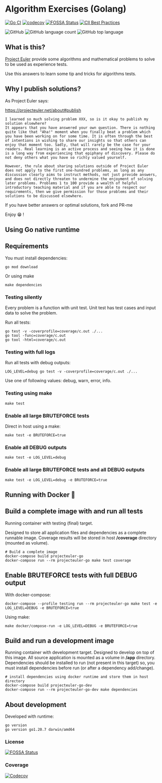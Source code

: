# Algorithm Exercises (Golang)

[![Go CI](https://github.com/sir-gon/algorithm-exercises-go/actions/workflows/go.yml/badge.svg)](https://github.com/sir-gon/algorithm-exercises-go/actions/workflows/go.yml)
[![codecov](https://codecov.io/gh/sir-gon/algorithm-exercises-go/branch/main/graph/badge.svg?token=U3N3HSC3YC)](https://codecov.io/gh/sir-gon/algorithm-exercises-go)
[![FOSSA Status](https://app.fossa.com/api/projects/git%2Bgithub.com%2Fsir-gon%2Fprojecteuler-go.svg?type=shield)](https://app.fossa.com/projects/git%2Bgithub.com%2Fsir-gon%2Fprojecteuler-go?ref=badge_shield)
[![CII Best Practices](https://bestpractices.coreinfrastructure.org/projects/6194/badge)](https://bestpractices.coreinfrastructure.org/projects/6194)

![GitHub](https://img.shields.io/github/license/sir-gon/projecteuler-go)
![GitHub language count](https://img.shields.io/github/languages/count/sir-gon/projecteuler-go)
![GitHub top language](https://img.shields.io/github/languages/top/sir-gon/projecteuler-go)

## What is this?

[Project Euler](https://projecteuler.net/) provide some algorithms and
mathematical problems to solve to be used as experience tests.

Use this answers to learn some tip and tricks for algorithms tests.

## Why I publish solutions?

As Project Euler says:

<https://projecteuler.net/about#publish>

```text
I learned so much solving problem XXX, so is it okay to publish my solution elsewhere?
It appears that you have answered your own question. There is nothing quite like that "Aha!" moment when you finally beat a problem which you have been working on for some time. It is often through the best of intentions in wishing to share our insights so that others can enjoy that moment too. Sadly, that will rarely be the case for your readers. Real learning is an active process and seeing how it is done is a long way from experiencing that epiphany of discovery. Please do not deny others what you have so richly valued yourself.

However, the rule about sharing solutions outside of Project Euler does not apply to the first one-hundred problems, as long as any discussion clearly aims to instruct methods, not just provide answers, and does not directly threaten to undermine the enjoyment of solving later problems. Problems 1 to 100 provide a wealth of helpful introductory teaching material and if you are able to respect our requirements, then we give permission for those problems and their solutions to be discussed elsewhere.
```

If you have better answers or optimal solutions, fork and PR-me

Enjoy 😁 !

## Using Go native runtime

## Requirements

You must install dependencies:

```text
go mod download
```

Or using make

```text
make dependencies
```

### Testing silently

Every problem is a function with unit test.
Unit test has test cases and input data to solve the problem.

Run all tests:

```text
go test -v -coverprofile=coverage/c.out ./...
go tool -func=coverage/c.out
go tool -html=coverage/c.out
```

### Testing with full logs

Run all tests with debug outputs:

```text
LOG_LEVEL=debug go test -v -coverprofile=coverage/c.out ./...
```

Use one of following values: debug, warn, error, info.

### Testing using make

```text
make test
```

### Enable all large BRUTEFORCE tests

Direct in host using a make:

```text
make test -e BRUTEFORCE=true
```

### Enable all DEBUG outputs

```text
make test -e LOG_LEVEL=debug
```

### Enable all large BRUTEFORCE tests and all DEBUG outputs

```text
make test -e LOG_LEVEL=debug -e BRUTEFORCE=true
```

## Running with Docker 🐳

## Build a complete image with and run all tests

Running container with testing (final) target.

Designed to store all application files and dependencies as a complete runnable image.
Coverage results will be stored in host **/coverage** directory (mounted as volume).

```text
# Build a complete image
docker-compose build projecteuler-go
docker-compose run --rm projecteuler-go make test coverage
```

## Enable BRUTEFORCE tests with full DEBUG output

With docker-compose:

```text
docker-compose --profile testing run --rm projecteuler-go make test -e LOG_LEVEL=DEBUG -e BRUTEFORCE=true
```

Using make:

```text
make docker/compose-run -e LOG_LEVEL=DEBUG -e BRUTEFORCE=true
```

## Build and run a development image

Running container with development target.
Designed to develop on top of this image. All source application is mounted as
 a volume in **/app** directory.
Dependencies should be installed to run (not present in this target) so, you
 must install dependencies before run (or after a dependency add/change).

```text
# install dependencies using docker runtime and store them in host directory
docker-compose build projecteuler-go-dev
docker-compose run --rm projecteuler-go-dev make dependencies
```

## About development

Developed with runtime:

```text
go version
go version go1.20.7 darwin/amd64
```

### License

[![FOSSA Status](https://app.fossa.com/api/projects/git%2Bgithub.com%2Fsir-gon%2Fprojecteuler-go.svg?type=large)](https://app.fossa.com/projects/git%2Bgithub.com%2Fsir-gon%2Fprojecteuler-go?ref=badge_large)

### Coverage

[![Codecov](https://codecov.io/gh/sir-gon/algorithm-exercises-go/branch/main/graphs/tree.svg?token=U3N3HSC3YC)](https://codecov.io/gh/sir-gon/algorithm-exercises-go)
